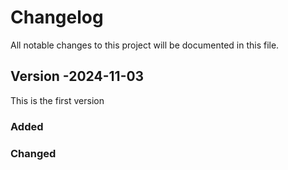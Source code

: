 # Changelog 

All notable changes to this project will be documented in this file. 

## Version -2024-11-03
This is the first version 

### Added

### Changed 